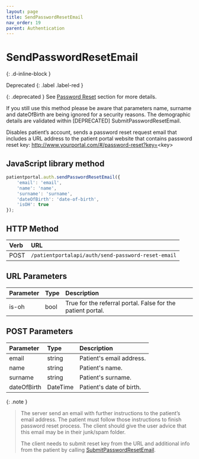 ```yaml
---
layout: page
title: SendPasswordResetEmail
nav_order: 19
parent: Authentication
---
```


# SendPasswordResetEmail
{: .d-inline-block }

Deprecated
{: .label .label-red }

{: .deprecated }
See [Password Reset](../password-reset/password-reset) section for more details.

If you still use this method please be aware that parameters name, surname and dateOfBirth are being ignored for a security reasons. The demographic details are validated within \[DEPRECATED\] SubmitPasswordResetEmail.

Disables patient’s account, sends a password reset request email that includes a URL address to the patient portal website that contains password reset key: <http://www.yourportal.com/#/password-reset?key=><key\>

## JavaScript library method

```javascript
patientportal.auth.sendPasswordResetEmail({
    'email': 'email',
    'name': 'name',
    'surname': 'surname',
    'dateOfBirth': 'date-of-birth',
    'isOH': true
});
```

## HTTP Method

| Verb | URL                                               |
|:-----|:--------------------------------------------------|
| POST | `/patientportalapi/auth/send-password-reset-email`|

## URL Parameters

| Parameter | Type   | Description                                                 |
|:----------|:-------|:------------------------------------------------------------|
| is-oh     | bool   | True for the referral portal. False for the patient portal. |

## POST Parameters

| Parameter   | Type     | Description              |
|:------------|:---------|:-------------------------|
| email       | string   | Patient's email address. |
| name        | string   | Patient's name.          |
| surname     | string   | Patient's surname.       |
| dateOfBirth | DateTime | Patient's date of birth. |

{: .note }
> The server send an email with further instructions to the patient’s email address. The patient must follow those instructions to finish password reset process. The client should give the user advice that this email may be in their junk/spam folder.
> 
> The client needs to submit reset key from the URL and additional info from the patient by calling [SubmitPasswordResetEmail](submitpasswordresetemail).
